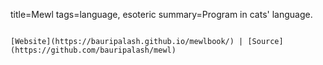 title=Mewl
tags=language, esoteric
summary=Program in cats' language.
~~~~~~

[Website](https://bauripalash.github.io/mewlbook/) | [Source](https://github.com/bauripalash/mewl)

